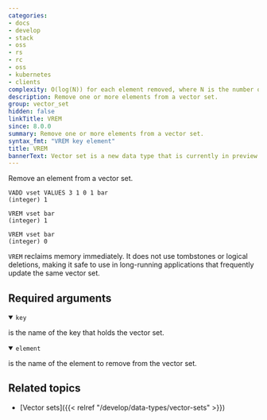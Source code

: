 ```yaml
---
categories:
- docs
- develop
- stack
- oss
- rs
- rc
- oss
- kubernetes
- clients
complexity: O(log(N)) for each element removed, where N is the number of elements in the vector set.
description: Remove one or more elements from a vector set.
group: vector_set
hidden: false
linkTitle: VREM
since: 8.0.0
summary: Remove one or more elements from a vector set.
syntax_fmt: "VREM key element"
title: VREM
bannerText: Vector set is a new data type that is currently in preview and may be subject to change.
---
```


Remove an element from a vector set.

```shell
VADD vset VALUES 3 1 0 1 bar
(integer) 1
```

```shell
VREM vset bar
(integer) 1
```

```shell
VREM vset bar
(integer) 0
```

`VREM` reclaims memory immediately. It does not use tombstones or logical deletions, making it safe to use in long-running applications that frequently update the same vector set.

## Required arguments

<details open>
<summary><code>key</code></summary>

is the name of the key that holds the vector set.
</details>

<details open>
<summary><code>element</code></summary>

is the name of the element to remove from the vector set.
</details>

## Related topics

- [Vector sets]({{< relref "/develop/data-types/vector-sets" >}})
